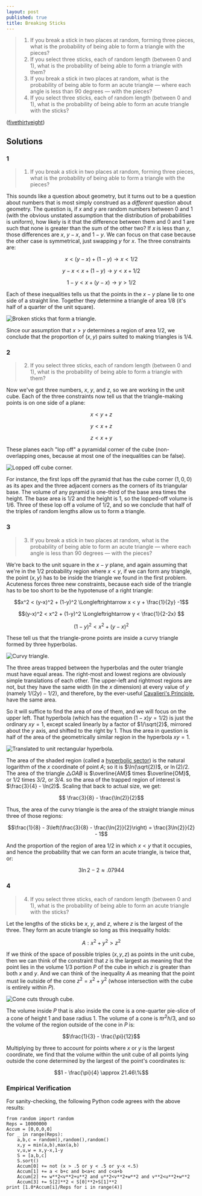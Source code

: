 ```yaml
---
layout: post
published: true
title: Breaking Sticks
---
```


>1. If you break a stick in two places at random, forming three pieces, what is the probability of being able to form a triangle with the pieces?
>2. If you select three sticks, each of random length (between 0 and 1), what is the probability of being able to form a triangle with them?
>3. If you break a stick in two places at random, what is the probability of being able to form an acute triangle — where each angle is less than 90 degrees — with the pieces?
>4. If you select three sticks, each of random length (between 0 and 1), what is the probability of being able to form an acute triangle with the sticks?

<!--more-->

([fivethirtyeight](https://fivethirtyeight.com/features/will-you-be-a-ghostbuster-or-a-world-destroyer/))

## Solutions

### 1

>1. If you break a stick in two places at random, forming three pieces, what is the probability of being able to form a triangle with the pieces?

This sounds like a question about geometry, but it turns out to be a question about numbers that is most simply construed as a _different_ question about geometry. The question is, if $x$ and $y$ are random numbers between $0$ and $1$ (with the obvious unstated assumption that the distribution of probabilities is uniform), how likely is it that the difference between them and $0$ and $1$ are such that none is greater than the sum of the other two? If $x$ is less than $y$, those differences are $x$, $y-x$, and $1-y$. We can focus on that case because the other case is symmetrical, just swapping $y$ for $x$. The three constraints are:

$$ x < (y-x) + (1-y) \rightarrow x < 1/2$$

$$ y-x < x + (1-y) \rightarrow y < x+1/2$$

$$ 1-y < x+ (y-x) \rightarrow y > 1/2$$

Each of these inequalities tells us that the points in the $x-y$ plane lie to one side of a straight line. Together they determine a triangle of area $1/8$ (it's half of a quarter of the unit square). 

![Broken sticks that form a triangle.](/img/BrokenSticks1.png)

Since our assumption that $x>y$ determines a region of area $1/2$, we conclude that the proportion of $(x,y)$ pairs suited to making triangles is $1/4$.

### 2

>2. If you select three sticks, each of random length (between 0 and 1), what is the probability of being able to form a triangle with them?

Now we've got three numbers, $x$, $y$, and $z$, so we are working in the unit cube. Each of the three constraints now tell us that the triangle-making points is on one side of a plane:

$$ x < y+z$$

$$ y < x+z$$

$$ z < x+ y$$

These planes each "lop off" a pyramidal corner of the cube (non-overlapping ones, because at most one of the inequalities can be false). 

![Lopped off cube corner.](/img/BrokenSticks2.png)

For instance, the first lops off the pyramid that has the cube corner $(1,0,0)$ as its apex and the three adjacent corners as the corners of its triangular base. The volume of any pyramid is one-third of the base area times the height.  The base area is $1/2$ and the height is $1$, so the lopped-off volume is $1/6$. Three of these lop off a volume of $1/2$, and so we conclude that half of the triples of random lengths allow us to form a triangle.

### 3

>3. If you break a stick in two places at random, what is the probability of being able to form an acute triangle — where each angle is less than 90 degrees — with the pieces?

We're back to the unit square in the $x-y$ plane, and again assuming that we're in the $1/2$ probability region where $x<y$, if we can form any triangle, the point $(x,y)$ has to be inside the triangle we found in the first problem. Acuteness forces three new constraints, because each side of the triangle has to be too short to be the hypotenuse of a right triangle:

$$x^2 < (y-x)^2 + (1-y)^2 \Longleftrightarrow x < y + \frac{1}{2y} -1$$

$$(y-x)^2 < x^2 + (1-y)^2 \Longleftrightarrow y < \frac{1}{2-2x} $$

$$(1-y)^2 < x^2 + (y-x)^2$$

These tell us that the triangle-prone points are inside a curvy triangle formed by three hyperbolas.

![Curvy triangle.](/img/BrokenSticks3.png)

The three areas trapped between the hyperbolas and the outer triangle must have equal areas. The right-most and lowest regions are obviously simple translations of each other. The upper-left and rightmost regions are not, but they have the same width (in the $x$ dimension) at every value of $y$ (namely $1/(2y) - 1/2$), and therefore, by the ever-useful [Cavalieri's Principle](https://en.wikipedia.org/wiki/Cavalieri%27s_principle), have the same area.

So it will suffice to find the area of one of them, and we will focus on the upper left. That hyperbola (which has the equation $(1-x)y = 1/2$) is just the ordinary $xy=1$, except scaled linearly by a factor of $1/\sqrt{2}$, mirrored about the $y$ axis, and shifted to the right by $1$. Thus the area in question is half of the area of the geometrically similar region in the hyperbola $xy=1$.

![Translated to unit rectangular hyperbola.](/img/BrokenSticks3a.png)

The area of the shaded region (called a [hyperbolic sector](https://en.wikipedia.org/wiki/Hyperbolic_sector)) is the natural logarithm of the $x$ coordinate of point $A$; so it is $\ln(\sqrt{2})$, or $\ln(2)/2$. The area of the triangle $\triangle OAB$ is $\overline{AM}$ times $\overline{OM}$, or $1/2$ times $3/2$, or $3/4$. so the area of the trapped region of interest is $\frac{3}{4} - \ln(2)$. Scaling that back to actual size, we get:

$$ \frac{3}{8} - \frac{\ln(2)}{2}$$

Thus, the area of the curvy triangle is the area of the straight triangle minus three of those regions:

$$\frac{1}{8} - 3\left(\frac{3}{8} - \frac{\ln{2}}{2}\right) = \frac{3\ln{2}}{2} - 1$$

And the proportion of the region of area $1/2$ in which $x<y$ that it occupies, and hence the probability that we can form an acute triangle, is twice that, or:

$$3\ln{2}-2 \approx .07944$$

### 4

>4. If you select three sticks, each of random length (between 0 and 1), what is the probability of being able to form an acute triangle with the sticks?

Let the lengths of the sticks be $x$, $y$, and $z$, where $z$ is the largest of the three. They form an acute triangle so long as this inequality holds:

$$A: x^2 + y^2 > z^2$$

If we think of the space of possible triples $(x, y, z)$ as points in the unit cube, then we can think of the constraint that $z$ is the largest as meaning that the point lies in the volume $1/3$ portion $P$ of the cube in which $z$ is greater than both $x$ and $y$. And we can think of the inequality $A$ as meaning that the point must lie outside of the cone $z^2=x^2+y^2$ (whose intersection with the cube is entirely within $P$).

![Cone cuts through cube.](\img\BrokenSticks4.png)

The volume inside $P$ that is also inside the cone is a one-quarter pie-slice of a cone of height $1$ and base radius $1$. The volume of a cone is $\pi r^2 h/3$, and so the volume of the region outside of the cone in $P$ is:

$$\frac{1}{3} - \frac{\pi}{12}$$

Multiplying by three to account for points where $x$ or $y$ is the largest coordinate, we find that the volume within the unit cube of all points lying outside the cone determined by the largest of the point's coordinates is:

$$1 - \frac{\pi}{4} \approx 21.46\%$$

### Empirical Verification

For sanity-checking, the following Python code agrees with the above results:

```
from random import random
Reps = 10000000
Accum = [0,0,0,0]
for _ in range(Reps):
	a,b,c = random(),random(),random()
	x,y = min(a,b),max(a,b)
	v,u,w = x,y-x,1-y
	S = [a,b,c]
	S.sort()
	Accum[0] += not (x > .5 or y < .5 or y-x <.5)
	Accum[1] += a < b+c and b<a+c and c<a+b
	Accum[2] += w**2<v**2+u**2 and u**2<v**2+w**2 and v**2<u**2+w**2
	Accum[3] += S[2]**2 < S[0]**2+S[1]**2
print [1.0*Accum[i]/Reps for i in range(4)] 
```

<br>
